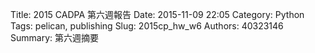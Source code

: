 Title: 2015 CADPA 第六週報告
Date: 2015-11-09 22:05
Category: Python
Tags: pelican, publishing
Slug: 2015cp_hw_w6
Authors: 40323146
Summary: 第六週摘要
